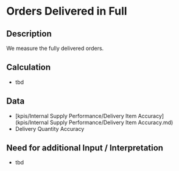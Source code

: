 # Orders Delivered in Full

## Description
We measure the fully delivered orders.

## Calculation
* tbd

## Data
* [kpis/Internal Supply Performance/Delivery Item Accuracy] (kpis/Internal Supply Performance/Delivery Item Accuracy.md)
* Delivery Quantity Accuracy


## Need for additional Input / Interpretation
* tbd

